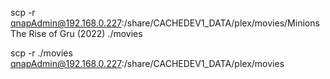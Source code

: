 scp -r qnapAdmin@192.168.0.227:/share/CACHEDEV1_DATA/plex/movies/Minions The Rise of Gru (2022) ./movies


scp -r ./movies qnapAdmin@192.168.0.227:/share/CACHEDEV1_DATA/plex/movies